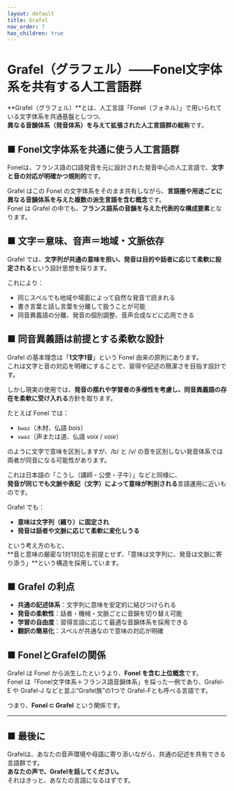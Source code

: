 ```yaml
---
layout: default
title: Grafel
nav_order: 7
has_children: true
---
```

# Grafel（グラフェル）――Fonel文字体系を共有する人工言語群

**Grafel（グラフェル）**とは、人工言語「Fonel（フォネル）」で用いられている文字体系を共通基盤としつつ、  
**異なる音韻体系（発音体系）を与えて拡張された人工言語群の総称**です。

## ■ Fonel文字体系を共通に使う人工言語群

Fonelは、フランス語の口語発音を元に設計された発音中心の人工言語で、**文字と音の対応が明確かつ規則的**です。

Grafel はこの Fonel の文字体系をそのまま共有しながら、**言語圏や用途ごとに異なる音韻体系を与えた複数の派生言語を含む概念**です。  
Fonel は Grafel の中でも、**フランス語系の音韻を与えた代表的な構成要素**となります。

## ■ 文字＝意味、音声＝地域・文脈依存

Grafel では、**文字列が共通の意味を担い、発音は目的や話者に応じて柔軟に設定される**という設計思想を採ります。

これにより：

- 同じスペルでも地域や場面によって自然な発音で読まれる  
- 書き言葉と話し言葉を分離して扱うことが可能  
- 同音異義語の分離、発音の個別調整、音声合成などに応用できる  

## ■ 同音異義語は前提とする柔軟な設計

Grafel の基本理念は「**1文字1音**」という Fonel 由来の原則にあります。  
これは文字と音の対応を明確にすることで、習得や記述の簡潔さを目指す設計です。

しかし現実の使用では、**発音の揺れや学習者の多様性を考慮し、同音異義語の存在を柔軟に受け入れる**方針を取ります。

たとえば Fonel では：

- `bwaz`（木材、仏語 *bois*）
- `vwaz`（声または道、仏語 *voix* / *voie*）

のように文字で意味を区別しますが、/b/ と /v/ の音を区別しない発音体系では両者が同音になる可能性があります。

これは日本語の「こうし（講師・公使・子牛）」などと同様に、  
**発音が同じでも文脈や表記（文字）によって意味が判別される**言語運用に近いものです。

Grafel でも：

- **意味は文字列（綴り）に固定され**
- **発音は話者や文脈に応じて柔軟に変化しうる**

という考え方のもと、  
**音と意味の厳密な1対1対応を前提とせず、「意味は文字列に、発音は文脈に寄り添う」**という構造を採用しています。

## ■ Grafel の利点

- **共通の記述体系**：文字列に意味を安定的に結びつけられる  
- **発音の柔軟性**：話者・機械・文脈ごとに音韻を切り替え可能  
- **学習の自由度**：習得言語に応じて最適な音韻体系を採用できる  
- **翻訳の簡易化**：スペルが共通なので意味の対応が明確  

## ■ FonelとGrafelの関係

Grafel は Fonel から派生したというより、**Fonel を含む上位概念**です。  
Fonel は「Fonel文字体系＋フランス語音韻体系」を採った一例であり、Grafel-E や Grafel-J などと並ぶ“Grafel族”の1つで
Grafel-Fとも呼べる言語です。
 
つまり、**Fonel ⊂ Grafel** という関係です。

---

## ■ 最後に

Grafelは、あなたの音声環境や母語に寄り添いながら、共通の記述を共有できる言語群です。  
**あなたの声で、Grafelを話してください。**  
それはきっと、あなたの言語になるはずです。

